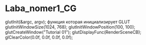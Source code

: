 # Laba_nomer1_CG
glutInit(&argc, argv); функция которая инициализирует GLUT
glutInitWindowSize(1024, 768); 
glutInitWindowPosition(100, 100);
glutCreateWindow("Tutorial 01");
glutDisplayFunc(RenderSceneCB);
glClearColor(0.0f, 0.0f, 0.0f, 0.0f);
